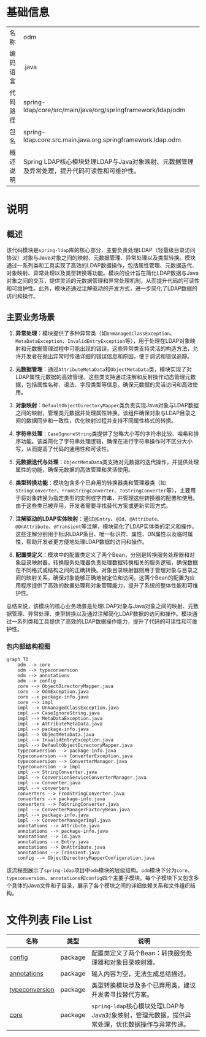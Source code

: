 # 基础信息

|      |      |
|------|------|
| 名称 | odm |
| 编码语言 | .java |
| 代码路径 | spring-ldap/core/src/main/java/org/springframework/ldap/odm |
| 包名 | spring-ldap.core.src.main.java.org.springframework.ldap.odm |
| 概述说明 | Spring LDAP核心模块处理LDAP与Java对象映射、元数据管理及异常处理，提升代码可读性和可维护性。 |

# 说明

## 概述

该代码模块是`spring-ldap`库的核心部分，主要负责处理LDAP（轻量级目录访问协议）对象与Java对象之间的映射、元数据管理、异常处理以及类型转换。模块通过一系列类和工具实现了高效的LDAP数据操作，包括属性管理、元数据迭代、对象映射、异常处理以及类型转换等功能。模块的设计旨在简化LDAP数据与Java对象之间的交互，提供灵活的元数据管理和异常处理机制，从而提升代码的可读性和可维护性。此外，模块还通过注解驱动的开发方式，进一步简化了LDAP数据的访问和操作。

## 主要业务场景

1. **异常处理**：模块提供了多种异常类（如`UnmanagedClassException`、`MetaDataException`、`InvalidEntryException`等），用于处理在LDAP对象映射和元数据管理过程中可能出现的错误。这些异常类支持灵活的构造方法，允许开发者在抛出异常时传递详细的错误信息和原因，便于调试和错误追踪。

2. **元数据管理**：通过`AttributeMetaData`和`ObjectMetaData`类，模块实现了对LDAP属性元数据的高效管理。这些类支持通过注解和反射操作动态管理元数据，包括属性名称、语法、字段类型等信息，确保元数据的灵活访问和高效使用。

3. **对象映射**：`DefaultObjectDirectoryMapper`类负责实现Java对象与LDAP数据之间的映射，管理类元数据并处理属性转换。该组件确保对象与LDAP目录之间的数据同步和一致性，优化映射过程并支持不同属性格式的转换。

4. **字符串处理**：`CaseIgnoreString`类提供了忽略大小写的字符串比较、哈希和排序功能。该类简化了字符串处理逻辑，确保在进行字符串操作时不区分大小写，从而提高了代码的通用性和可读性。

5. **元数据迭代与处理**：`ObjectMetaData`类支持对元数据的迭代操作，并提供处理属性的功能，确保元数据的高效管理和灵活使用。

6. **类型转换功能**：模块包含多个已弃用的转换器类和管理器类（如`StringConverter`、`FromStringConverter`、`ToStringConverter`等），主要用于将对象转换为指定类型的实例或字符串，并管理这些转换器的配置和使用。由于这些类已被弃用，开发者需要寻找替代方案或更新实现方式。

7. **注解驱动的LDAP实体映射**：通过`@Entry`、`@Id`、`@Attribute`、`@DnAttribute`、`@Transient`等注解，模块简化了LDAP实体类的定义和操作。这些注解分别用于标识LDAP条目、唯一标识符、属性、DN属性以及临时属性，帮助开发者更方便地处理LDAP数据的访问和操作。

8. **配置类定义**：模块中的配置类定义了两个Bean，分别是转换服务处理器和对象目录映射器。转换服务处理器负责处理数据转换相关的服务逻辑，确保数据在不同格式或结构之间的正确转换。对象目录映射器则用于管理对象与目录之间的映射关系，确保对象能够正确地被定位和访问。这两个Bean的配置为应用程序提供了高效的数据处理和对象管理能力，提升了系统的整体性能和可维护性。

总结来说，该模块的核心业务场景是处理LDAP对象与Java对象之间的映射、元数据管理、异常处理、类型转换以及通过注解简化LDAP数据的访问和操作。模块通过一系列类和工具提供了高效的LDAP数据操作能力，提升了代码的可读性和可维护性。


### 包内部结构视图

```mermaid
graph TD
    odm --> core
    odm --> typeconversion
    odm --> annotations
    odm --> config
    core --> ObjectDirectoryMapper.java
    core --> OdmException.java
    core --> package-info.java
    core --> impl
    impl --> UnmanagedClassException.java
    impl --> CaseIgnoreString.java
    impl --> MetaDataException.java
    impl --> AttributeMetaData.java
    impl --> package-info.java
    impl --> ObjectMetaData.java
    impl --> InvalidEntryException.java
    impl --> DefaultObjectDirectoryMapper.java
    typeconversion --> package-info.java
    typeconversion --> ConverterException.java
    typeconversion --> ConverterManager.java
    typeconversion --> impl
    impl --> StringConverter.java
    impl --> ConversionServiceConverterManager.java
    impl --> Converter.java
    impl --> converters
    converters --> FromStringConverter.java
    converters --> package-info.java
    converters --> ToStringConverter.java
    impl --> ConverterManagerFactoryBean.java
    impl --> package-info.java
    impl --> ConverterManagerImpl.java
    annotations --> Attribute.java
    annotations --> package-info.java
    annotations --> Id.java
    annotations --> Entry.java
    annotations --> DnAttribute.java
    annotations --> Transient.java
    config --> ObjectDirectoryMapperConfiguration.java
```

该流程图展示了`spring-ldap`项目中`odm`模块的层级结构。`odm`模块下分为`core`、`typeconversion`、`annotations`和`config`四个主要子模块。每个子模块下又包含多个具体的Java文件和子目录，展示了各个模块之间的详细依赖关系和文件组织结构。

# 文件列表 File List

| 名称   | 类型  | 说明 |
|-------|------|-------------|
| [config](config/_module.md) | package | 配置类定义了两个Bean：转换服务处理器和对象目录映射器。 |
| [annotations](annotations/_module.md) | package | 输入内容为空，无法生成总结描述。 |
| [typeconversion](typeconversion/_module.md) | package | 类型转换模块涉及多个已弃用类，建议开发者寻找替代方案。 |
| [core](core/_module.md) | package | `spring-ldap`核心模块处理LDAP与Java对象映射，管理元数据，提供异常处理，优化数据操作与异常传递。 |


